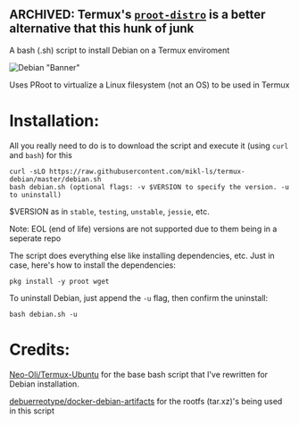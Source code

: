 
## ARCHIVED: Termux's [`proot-distro`](https://github.com/termux/proot-distro) is a better alternative that this hunk of junk

A bash (.sh) script to install Debian on a Termux enviroment

![Debian "Banner"](https://wiki.debian.org/FrontPage?action=AttachFile&do=get&target=10-buster-wiki-banner-02.png)

Uses PRoot to virtualize a Linux filesystem (not an OS) to be used in Termux

# Installation:

All you really need to do is to download the script and execute it (using `curl` and `bash`) for this

``` 
curl -sLO https://raw.githubusercontent.com/mikl-ls/termux-debian/master/debian.sh
bash debian.sh (optional flags: -v $VERSION to specify the version. -u to uninstall)
```

$VERSION as in `stable`, `testing`, `unstable`, `jessie`, etc.

Note: EOL (end of life) versions are not supported due to them being in a seperate repo

The script does everything else like installing dependencies, etc. Just in case, here's how to install the dependencies:
```
pkg install -y proot wget
```

To uninstall Debian, just append the `-u` flag, then confirm the uninstall:

```
bash debian.sh -u
```

# Credits:
[Neo-Oli/Termux-Ubuntu](https://github.com/Neo-Oli/termux-ubuntu) for the base bash script that I've rewritten for Debian installation.

[debuerreotype/docker-debian-artifacts](https://github.com/debuerreotype/docker-debian-artifacts) for the rootfs (tar.xz)'s being used in this script

